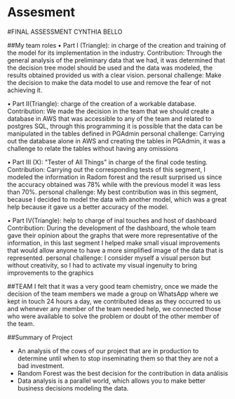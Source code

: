 # Assesment

#FINAL ASSESSMENT CYNTHIA BELLO

##My team roles
•	Part I (Triangle): in charge of the creation and training of the model for its implementation in the industry.
Contribution: Through the general analysis of the preliminary data that we had, it was determined that the decision tree model should be used and the data was modeled, the results obtained provided us with a clear vision.
personal challenge: Make the decision to make the data model to use and remove the fear of not achieving it.

•	Part II(Triangle):  charge of the creation of a workable database.
Contribution: We made the decision in the team that we should create a database in AWS that was accessible to any of the team and related to postgres SQL, through this programming it is possible that the data can be manipulated in the tables defined in PGAdmin
personal challenge: Carrying out the database alone in AWS and creating the tables in PGAdmin, it was a challenge to relate the tables without having any omissions

•	Part III (X): "Tester of All Things" in charge of the final code testing.
Contribution: Carrying out the corresponding tests of this segment, I modeled the information in Radom forest and the result surprised us since the accuracy obtained was 78% while with the previous model it was less than 70%.
personal challenge: My best contribution was in this segment, because I decided to model the data with another model, which was a great help because it gave us a better accuracy of the model.

•	Part IV(Triangle): help to  charge of inal touches and host of dashboard
Contribution: During the development of the dashboard, the whole team gave their opinion about the graphs that were more representative of the information, in this last segment I helped make small visual improvements that would allow anyone to have a more simplified image of the data that is represented.
personal challenge: I consider myself a visual person but without creativity, so I had to activate my visual ingenuity to bring improvements to the graphics



##TEAM
I felt that it was a very good team chemistry, once we made the decision of the team members we made a group on WhatsApp where we kept in touch 24 hours a day, we contributed ideas as they occurred to us and whenever any member of the team needed help,  we connected those who were available to solve the problem or doubt of the other member of the team.

##Summary of Project
-	An analysis of the cows of our project that are in production to determine until when to stop inseminating them so that they are not a bad investment.
-	Random Forest was the best decision for the contribution in data análisis
-	Data analysis is a parallel world, which allows you to make better business decisions modeling the data.





